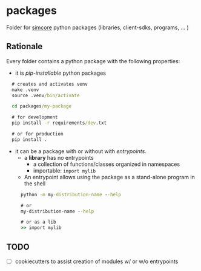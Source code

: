 # packages

Folder for [simcore] python packages (libraries, client-sdks, programs, ... )

## Rationale

Every folder contains a python package with the following properties:

- it is *pip-installable* python packages

```cmd
  # creates and activates venv
  make .venv
  source .venv/bin/activate

  cd packages/my-package

  # for development
  pip install -r requirements/dev.txt

  # or for production
  pip install .
```

- it can be a package with or without with *entrypoints*.
  - a **library** has no entrypoints
    - a collection of functions/classes organized in namespaces
    - importable: ``import mylib``
  - An entrypoint allows using the package as a stand-alone program in the shell
  ```cmd
    python -m my-distribution-name --help

    # or
    my-distribution-name --help

    # or as a lib
    >> import mylib
  ```


## TODO

  - [ ] cookiecutters to assist creation of modules w/ or w/o entrypoints


[simcore]:https://github.com/pcrespov/osparc-simcore

